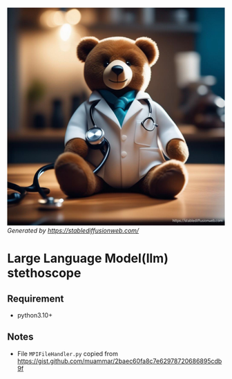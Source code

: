 ![banner](./assets/banner.png)
_Generated by https://stablediffusionweb.com/_

# Large Language Model(llm) stethoscope

## Requirement
- python3.10+


## Notes
- File `MPIFileHandler.py` copied from https://gist.github.com/muammar/2baec60fa8c7e62978720686895cdb9f
